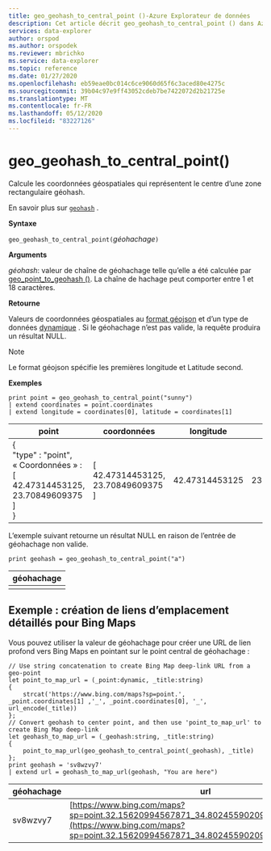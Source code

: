 ```yaml
---
title: geo_geohash_to_central_point ()-Azure Explorateur de données
description: Cet article décrit geo_geohash_to_central_point () dans Azure Explorateur de données.
services: data-explorer
author: orspod
ms.author: orspodek
ms.reviewer: mbrichko
ms.service: data-explorer
ms.topic: reference
ms.date: 01/27/2020
ms.openlocfilehash: eb59eae0bc014c6ce9060d65f6c3aced80e4275c
ms.sourcegitcommit: 39b04c97e9ff43052cdeb7be7422072d2b21725e
ms.translationtype: MT
ms.contentlocale: fr-FR
ms.lasthandoff: 05/12/2020
ms.locfileid: "83227126"
---
```

# <a name="geo_geohash_to_central_point"></a>geo_geohash_to_central_point()

Calcule les coordonnées géospatiales qui représentent le centre d’une zone rectangulaire géohash.

En savoir plus sur [`geohash`](https://en.wikipedia.org/wiki/Geohash) .  

**Syntaxe**

`geo_geohash_to_central_point(`*géohachage*`)`

**Arguments**

*géohash*: valeur de chaîne de géohachage telle qu’elle a été calculée par [geo_point_to_geohash ()](geo-point-to-geohash-function.md). La chaîne de hachage peut comporter entre 1 et 18 caractères.

**Retourne**

Valeurs de coordonnées géospatiales au [format géojson](https://tools.ietf.org/html/rfc7946) et d’un type de données [dynamique](./scalar-data-types/dynamic.md) . Si le géohachage n’est pas valide, la requête produira un résultat NULL.

> [!NOTE]
> Le format géojson spécifie les premières longitude et Latitude second.

**Exemples**

<!-- csl: https://help.kusto.windows.net/Samples -->
```kusto
print point = geo_geohash_to_central_point("sunny")
| extend coordinates = point.coordinates
| extend longitude = coordinates[0], latitude = coordinates[1]
```

|point|coordonnées|longitude|latitude|
|---|---|---|---|
|{<br>  "type" : "point",<br>  « Coordonnées » : [<br>    42.47314453125,<br>    23.70849609375<br>  ]<br>}|[<br>  42.47314453125,<br>  23.70849609375<br>]|42.47314453125|23.70849609375|

L’exemple suivant retourne un résultat NULL en raison de l’entrée de géohachage non valide.

<!-- csl: https://help.kusto.windows.net/Samples -->
```kusto
print geohash = geo_geohash_to_central_point("a")
```

|géohachage|
|---|
||

## <a name="example-creating-location-deep-links-for-bing-maps"></a>Exemple : création de liens d’emplacement détaillés pour Bing Maps

Vous pouvez utiliser la valeur de géohachage pour créer une URL de lien profond vers Bing Maps en pointant sur le point central de géohachage :

<!-- csl: https://help.kusto.windows.net/Samples -->
```kusto
// Use string concatenation to create Bing Map deep-link URL from a geo-point
let point_to_map_url = (_point:dynamic, _title:string) 
{
    strcat('https://www.bing.com/maps?sp=point.', _point.coordinates[1] ,'_', _point.coordinates[0], '_', url_encode(_title)) 
};
// Convert geohash to center point, and then use 'point_to_map_url' to create Bing Map deep-link
let geohash_to_map_url = (_geohash:string, _title:string)
{
    point_to_map_url(geo_geohash_to_central_point(_geohash), _title)
};
print geohash = 'sv8wzvy7'
| extend url = geohash_to_map_url(geohash, "You are here")
```

|géohachage|url|
|---|---|
|sv8wzvy7|[https://www.bing.com/maps?sp=point.32.15620994567871_34.80245590209961_You+are+here](https://www.bing.com/maps?sp=point.32.15620994567871_34.80245590209961_You+are+here)|
